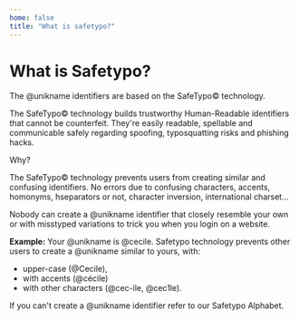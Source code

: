 ```yaml
---
home: false
title: "What is safetypo?"
---
```


# What is Safetypo?

The @unikname identifiers are based on the SafeTypo© technology. 

The SafeTypo© technology builds trustworthy Human-Readable identifiers that cannot be counterfeit. They're easily readable, spellable and communicable safely regarding spoofing, typosquatting risks and phishing hacks.

Why?

The SafeTypo© technology prevents users from creating similar and confusing identifiers. No errors due to confusing characters, accents, homonyms, hseparators or not, character inversion, international charset…

Nobody can create a @unikname identifier that closely resemble your own or with misstyped variations to trick you when you login on a website.

**Example:**
Your @unikname is @cecile.
Safetypo technology prevents other users to create a @unikname similar to yours, with:
- upper-case (@Cecile), 
- with accents (@cécile)
- with other characters (@cec-ile, @cec1le).

If you can't create a @unikname identifier refer to our Safetypo Alphabet.

